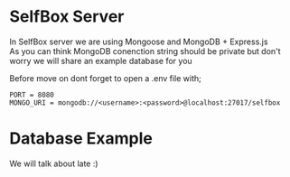 # SelfBox Server

In SelfBox server we are using Mongoose and MongoDB + Express.js  
As you can think MongoDB conenction string should be private but don't worry we will share an example database for you  
  
Before move on dont forget to open a .env file with;

```env
PORT = 8080
MONGO_URI = mongodb://<username>:<password>@localhost:27017/selfbox
```

# Database Example
We will talk about late :)